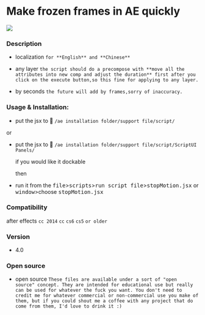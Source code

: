 
# Make **frozen** frames in AE quickly


[![](http://ww1.sinaimg.cn/bmiddle/66e22e28gw1enwlimoietg20c80dwngp.gif)](http://weibo.com/songz)

### Description
  - localization `for **English** and **Chinese**`

  - any layer `the script should do a precompose with **move all the attributes into new comp and adjust the duration** first after you click on the execute button,so this fine for applying to any layer.` 

  - by seconds `the future will add by frames,sorry of inaccuracy.`
### Usage & Installation:
  - put the jsx to :open_file_folder: `/ae installation folder/support file/script/`
   
  or

  - put the jsx to :open_file_folder: `/ae installation folder/support file/script/ScriptUI Panels/`
   
    if you would like it dockable 

    then

  - run it from the <kbd>file</kbd>><kbd>scripts</kbd>><kbd>run script file</kbd>><kbd>stopMotion.jsx</kbd> or <kbd>window</kbd>>choose <kbd>stopMotion.jsx</kbd>

### Compatibility 
  after effects `cc 2014` `cc` `cs6` `cs5` `or older`
### Version
 - 4.0 
### Open source
 - open source `These files are available under a sort of "open source" concept. They are intended for educational use but really can be used for whatever the fuck you want. You don't need to credit me for whatever commercial or non-commercial use you make of them, but if you could shout me a coffee with any project that do come from them, I'd love to drink it :)`

